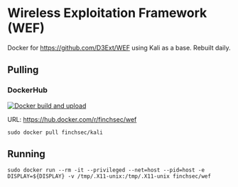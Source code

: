 # Wireless Exploitation Framework (WEF)

Docker for https://github.com/D3Ext/WEF using Kali as a base. Rebuilt daily.

## Pulling

### DockerHub

[![Docker build and upload](https://github.com/FinchSec/WEF-docker/actions/workflows/docker.yml/badge.svg?event=push)](https://github.com/FinchSec/WEF-docker/actions/workflows/docker.yml)

URL: https://hub.docker.com/r/finchsec/wef

`sudo docker pull finchsec/kali`

## Running

`sudo docker run --rm -it --privileged --net=host --pid=host -e DISPLAY=${DISPLAY} -v /tmp/.X11-unix:/tmp/.X11-unix finchsec/wef`
